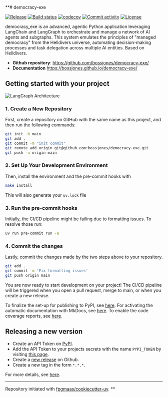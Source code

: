 **# democracy-exe

[![Release](https://img.shields.io/github/v/release/bossjones/democracy-exe)](https://img.shields.io/github/v/release/bossjones/democracy-exe)
[![Build status](https://img.shields.io/github/actions/workflow/status/bossjones/democracy-exe/main.yml?branch=main)](https://github.com/bossjones/democracy-exe/actions/workflows/main.yml?query=branch%3Amain)
[![codecov](https://codecov.io/gh/bossjones/democracy-exe/branch/main/graph/badge.svg)](https://codecov.io/gh/bossjones/democracy-exe)
[![Commit activity](https://img.shields.io/github/commit-activity/m/bossjones/democracy-exe)](https://img.shields.io/github/commit-activity/m/bossjones/democracy-exe)
[![License](https://img.shields.io/github/license/bossjones/democracy-exe)](https://img.shields.io/github/license/bossjones/democracy-exe)

democracy_exe is an advanced, agentic Python application leveraging LangChain and LangGraph to orchestrate and manage a network of AI agents and subgraphs. This system emulates the principles of "managed democracy" from the Helldivers universe, automating decision-making processes and task delegation across multiple AI entities. Based on Helldivers.

-   **Github repository**: <https://github.com/bossjones/democracy-exe/>
-   **Documentation** <https://bossjones.github.io/democracy-exe/>

## Getting started with your project

![LangGraph Architecture](@langgraph.png)


### 1. Create a New Repository

First, create a repository on GitHub with the same name as this project, and then run the following commands:

```bash
git init -b main
git add .
git commit -m "init commit"
git remote add origin git@github.com:bossjones/democracy-exe.git
git push -u origin main
```

### 2. Set Up Your Development Environment

Then, install the environment and the pre-commit hooks with

```bash
make install
```

This will also generate your `uv.lock` file

### 3. Run the pre-commit hooks

Initially, the CI/CD pipeline might be failing due to formatting issues. To resolve those run:

```bash
uv run pre-commit run -a
```

### 4. Commit the changes

Lastly, commit the changes made by the two steps above to your repository.

```bash
git add .
git commit -m 'Fix formatting issues'
git push origin main
```

You are now ready to start development on your project!
The CI/CD pipeline will be triggered when you open a pull request, merge to main, or when you create a new release.

To finalize the set-up for publishing to PyPI, see [here](https://fpgmaas.github.io/cookiecutter-uv/features/publishing/#set-up-for-pypi).
For activating the automatic documentation with MkDocs, see [here](https://fpgmaas.github.io/cookiecutter-uv/features/mkdocs/#enabling-the-documentation-on-github).
To enable the code coverage reports, see [here](https://fpgmaas.github.io/cookiecutter-uv/features/codecov/).

## Releasing a new version

-   Create an API Token on [PyPI](https://pypi.org/).
-   Add the API Token to your projects secrets with the name `PYPI_TOKEN` by visiting [this page](https://github.com/bossjones/democracy-exe/settings/secrets/actions/new).
-   Create a [new release](https://github.com/bossjones/democracy-exe/releases/new) on Github.
-   Create a new tag in the form `*.*.*`.

For more details, see [here](https://fpgmaas.github.io/cookiecutter-uv/features/cicd/#how-to-trigger-a-release).

---

Repository initiated with [fpgmaas/cookiecutter-uv](https://github.com/fpgmaas/cookiecutter-uv).
**
